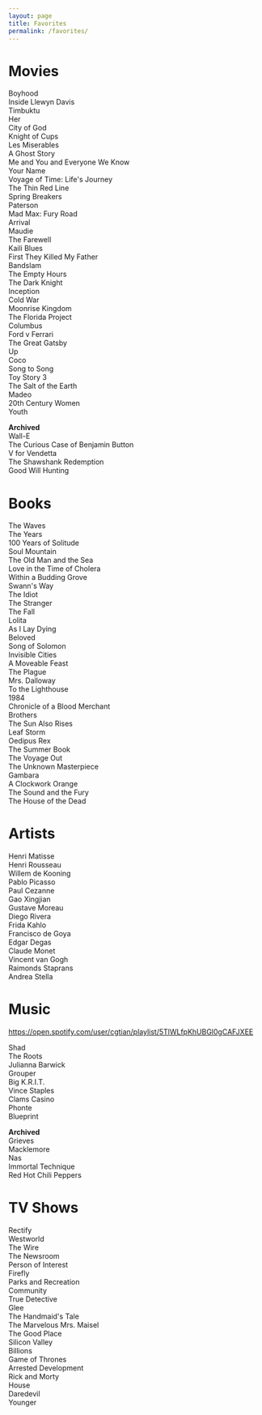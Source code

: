 ```yaml
---
layout: page
title: Favorites
permalink: /favorites/
---
```

Movies
==
Boyhood  
Inside Llewyn Davis  
Timbuktu  
Her  
City of God  
Knight of Cups  
Les Miserables  
A Ghost Story  
Me and You and Everyone We Know  
Your Name  
Voyage of Time: Life's Journey  
The Thin Red Line  
Spring Breakers  
Paterson  
Mad Max: Fury Road   
Arrival  
Maudie  
The Farewell  
Kaili Blues  
First They Killed My Father  
Bandslam  
The Empty Hours  
The Dark Knight  
Inception  
Cold War   
Moonrise Kingdom  
The Florida Project  
Columbus  
Ford v Ferrari  
The Great Gatsby  
Up  
Coco  
Song to Song  
Toy Story 3  
The Salt of the Earth   
Madeo   
20th Century Women  
Youth  
  
**Archived**  
Wall-E  
The Curious Case of Benjamin Button  
V for Vendetta  
The Shawshank Redemption  
Good Will Hunting  

Books
==
The Waves  
The Years  
100 Years of Solitude  
Soul Mountain  
The Old Man and the Sea  
Love in the Time of Cholera  
Within a Budding Grove  
Swann's Way  
The Idiot  
The Stranger  
The Fall  
Lolita  
As I Lay Dying  
Beloved  
Song of Solomon  
Invisible Cities  
A Moveable Feast  
The Plague  
Mrs. Dalloway  
To the Lighthouse  
1984  
Chronicle of a Blood Merchant  
Brothers  
The Sun Also Rises  
Leaf Storm  
Oedipus Rex  
The Summer Book  
The Voyage Out  
The Unknown Masterpiece  
Gambara  
A Clockwork Orange  
The Sound and the Fury  
The House of the Dead  

Artists
==
Henri Matisse  
Henri Rousseau  
Willem de Kooning  
Pablo Picasso  
Paul Cezanne  
Gao Xingjian  
Gustave Moreau  
Diego Rivera  
Frida Kahlo  
Francisco de Goya  
Edgar Degas  
Claude Monet  
Vincent van Gogh  
Raimonds Staprans  
Andrea Stella  

Music
==
<https://open.spotify.com/user/cgtian/playlist/5TlWLfpKhUBGl0gCAFJXEE>  
  
Shad  
The Roots  
Julianna Barwick  
Grouper  
Big K.R.I.T.  
Vince Staples  
Clams Casino  
Phonte  
Blueprint  
  
**Archived**  
Grieves  
Macklemore  
Nas  
Immortal Technique  
Red Hot Chili Peppers  

TV Shows
==
Rectify  
Westworld  
The Wire  
The Newsroom  
Person of Interest  
Firefly  
Parks and Recreation  
Community  
True Detective  
Glee  
The Handmaid's Tale  
The Marvelous Mrs. Maisel  
The Good Place  
Silicon Valley  
Billions  
Game of Thrones  
Arrested Development  
Rick and Morty  
House  
Daredevil  
Younger  

